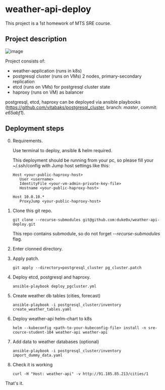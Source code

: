 # weather-api-deploy
This project is a 1st homework of MTS SRE course.

## Project description
![image](https://github.com/duke0x/weather-api-deploy/assets/4352997/f4196447-822e-4b0e-bb34-9e920f69435b)

Project consists of:
- weather-application (runs in k8s)
- postgresql cluster (runs on VMs) 2 nodes, primary-secondary replication 
- etcd (runs on VMs) for postgresql cluster state
- haproxy (runs on VM) as balancer

postgresql, etcd, haproxy can be deployed via ansible playbooks (https://github.com/vitabaks/postgresql_cluster, branch: _master_, commit: _e65abf1_).

## Deployment steps

0. Requirements.

    Use terminal to deploy, ansible & helm required.

    This deployment should be running from your pc, so please fill your ~/.ssh/config with Jump host settings like this:

    ```shell
    Host <your-public-haproxy-host>
       User <username>
       IdentityFile <your-vm-admin-private-key-file>
       Hostname <your-public-haproxy-host>
   
    Host 10.0.10.*
       ProxyJump <your-public-haproxy-host>
    ```

0. Clone this git repo.

    ```shell
    git clone --recurse-submodules git@github.com:duke0x/weather-api-deploy.git
    ```  
    This repo contains submodule, so do not forget _--recurse-submodules_ flag.

0. Enter clonned directory.

0. Apply patch.

     ```shell
     git apply --directory=postgresql_cluster pg_cluster.patch
     ```

0. Deploy etcd, postgresql and haproxy.

     ```shell
     ansible-playbook deploy_pgcluster.yml
     ```

0. Create weather db tables (cities, forecast)

    ```shell
    ansible-playbook -i postgresql_cluster/inventory create_weather_tables.yaml
    ```

0. Deploy weather-api helm-chart to k8s

   ```shell
   helm --kubeconfig <path-to-your-kubeconfig-file> install -n sre-cource-student-104 weather-api weather-api
   ```

0. Add data to weather databases (optional)

    ```shell
    ansible-playbook -i postgresql_cluster/inventory import_dummy_data.yaml
    ```

1. Check it is working

    ```shell
    curl -H "Host: weather-api" -v http://91.185.85.213/cities/1
    ```

That's it.
